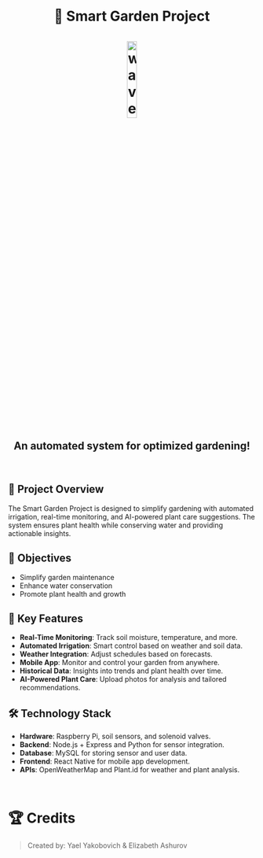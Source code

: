 <h1 align="center">
  <br/>
  🌱 Smart Garden Project
   <br/>
   <br/>
  <img src="https://media0.giphy.com/media/v1.Y2lkPTc5MGI3NjExOTJ1YjR1amRiYTBmbWVtaDJsajVpb2pjZTg4enZ2aHBka2x4cHA4aSZlcD12MV9pbnRlcm5hbF9naWZfYnlfaWQmY3Q9Zw/dxxoL6BizkG06UMqtK/giphy.gif" width="20%" alt="waveEmoji"/>
</h1>

<h2 align="center">
  An automated system for optimized gardening!
</h2>

<br/>

## 📜 **Project Overview**

The Smart Garden Project is designed to simplify gardening with automated irrigation, real-time monitoring, and AI-powered plant care suggestions. The system ensures plant health while conserving water and providing actionable insights.



## 🎯 **Objectives**

-  Simplify garden maintenance  
-  Enhance water conservation  
-  Promote plant health and growth  



## 🌟 **Key Features**

-  **Real-Time Monitoring**: Track soil moisture, temperature, and more.  
-  **Automated Irrigation**: Smart control based on weather and soil data.  
-  **Weather Integration**: Adjust schedules based on forecasts.  
-  **Mobile App**: Monitor and control your garden from anywhere.  
-  **Historical Data**: Insights into trends and plant health over time.  
-  **AI-Powered Plant Care**: Upload photos for analysis and tailored recommendations.  



## 🛠️ **Technology Stack**

-  **Hardware**: Raspberry Pi, soil sensors, and solenoid valves.  
-  **Backend**: Node.js + Express and Python for sensor integration.  
-  **Database**: MySQL for storing sensor and user data.  
-  **Frontend**: React Native for mobile app development.  
-  **APIs**: OpenWeatherMap and Plant.id for weather and plant analysis.  



<br/>

# :trophy: **Credits** <a name="credits"/>
> Created by: Yael Yakobovich & Elizabeth Ashurov

<br/>
